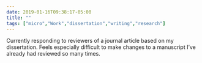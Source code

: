 ```yaml
---
date: 2019-01-16T09:38:17-05:00
title: ""
tags: ["micro","Work","dissertation","writing","research"]
---
```

Currently responding to reviewers of a journal article based on my dissertation. Feels especially difficult to make changes to a manuscript I’ve already had reviewed so many times.
